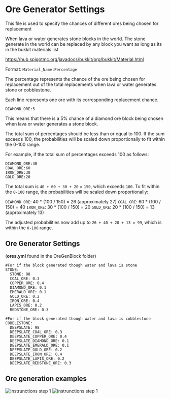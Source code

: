 # Ore Generator Settings

This file is used to specify the chances of different ores being chosen for replacement

When lava or water generates stone blocks in the world. The stone generate in the world can be replaced by any block you want as long as its in the bukkit materials list

https://hub.spigotmc.org/javadocs/bukkit/org/bukkit/Material.html

Format: `Material_Name:Percentage`

The percentage represents the chance of the ore being chosen for replacement out of the total replacements when lava or water generates stone or cobblestone.

Each line represents one ore with its corresponding replacement chance.

```
DIAMOND_ORE:5
```

This means that there is a 5% chance of a diamond ore block being chosen when lava or water generates a stone block.

The total sum of percentages should be less than or equal to 100.
If the sum exceeds 100, the probabilities will be scaled down proportionally to fit within the 0-100 range.

For example, if the total sum of percentages exceeds 100 as follows:

```
DIAMOND_ORE:40
COAL_ORE:60
IRON_ORE:30
GOLD_ORE:20
```

The total sum is `40 + 60 + 30 + 20` = `150`, which exceeds `100`.
To fit within the `0-100` range, the probabilities will be scaled down proportionally:

`DIAMOND_ORE`: 40 * (100 / 150) = 26 (approximately 27)
`COAL_ORE`: 60 * (100 / 150) = 40
`IRON_ORE`: 30 * (100 / 150) = 20
`GOLD_ORE`: 20 * (100 / 150) = 13 (approximately 13)

The adjusted probabilities now add up to `26 + 40 + 20 + 13 = 99`, which is within the `0-100` range.

## Ore Generator Settings
(**ores.yml** found in the OreGenBlock folder)

```YML
#For if the block generated though water and lava is stone
STONE:
  STONE: 98
  COAL_ORE: 0.3
  COPPER_ORE: 0.4
  DIAMOND_ORE: 0.1
  EMERALD_ORE: 0.1
  GOLD_ORE: 0.2
  IRON_ORE: 0.4
  LAPIS_ORE: 0.2
  REDSTONE_ORE: 0.3

#For if the block generated though water and lava is cobblestone
COBBLESTONE:
  DEEPSLATE: 98
  DEEPSLATE_COAL_ORE: 0.3
  DEEPSLATE_COPPER_ORE: 0.4
  DEEPSLATE_DIAMOND_ORE: 0.1
  DEEPSLATE_EMERALD_ORE: 0.1
  DEEPSLATE_GOLD_ORE: 0.2
  DEEPSLATE_IRON_ORE: 0.4
  DEEPSLATE_LAPIS_ORE: 0.2
  DEEPSLATE_REDSTONE_ORE: 0.3
```

## Ore generation examples

![instrunctions step 1](https://i3.ytimg.com/vi/UrzhCaiLKyI/maxresdefault.jpg)
![instrunctions step 1](https://i3.ytimg.com/vi/NMkvj6UvmLg/maxresdefault.jpg)